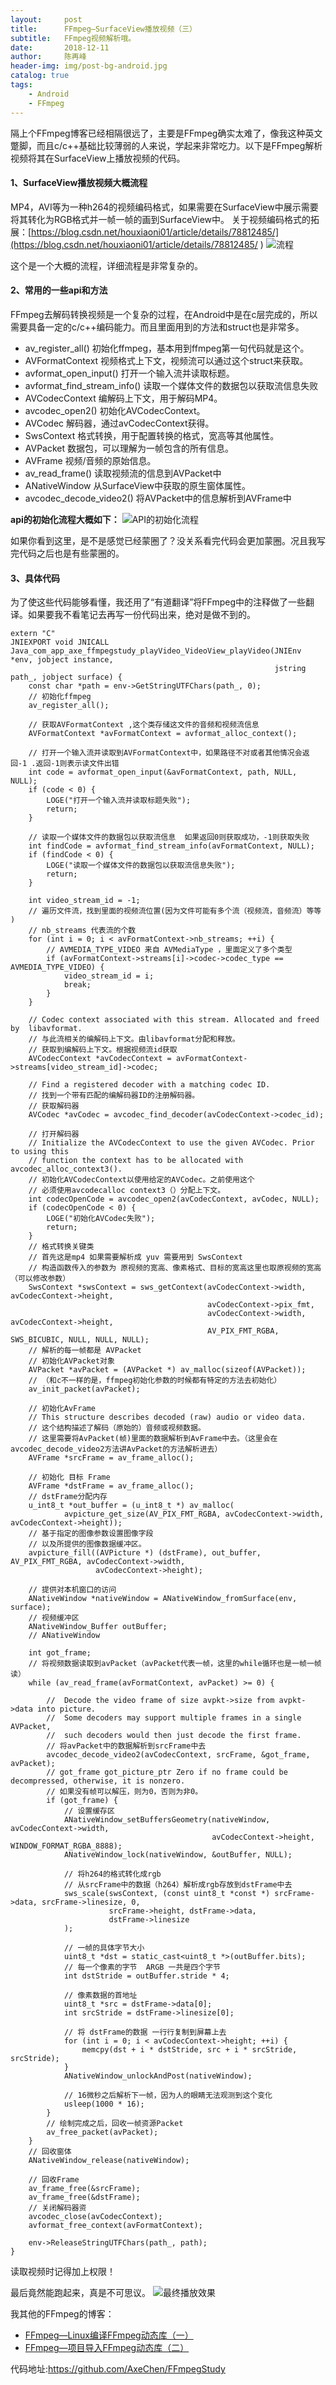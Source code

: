 ```yaml
---
layout:     post
title:      FFmpeg—SurfaceView播放视频（三）
subtitle:   FFmpeg视频解析哦。
date:       2018-12-11
author:     陈再峰
header-img: img/post-bg-android.jpg
catalog: true
tags:
    - Android
    - FFmpeg
---
```


隔上个FFmpeg博客已经相隔很远了，主要是FFmpeg确实太难了，像我这种英文蹩脚，而且c/c++基础比较薄弱的人来说，学起来非常吃力。以下是FFmpeg解析视频将其在SurfaceView上播放视频的代码。

#### 1、SurfaceView播放视频大概流程
MP4，AVI等为一种h264的视频编码格式，如果需要在SurfaceView中展示需要将其转化为RGB格式并一帧一帧的画到SurfaceView中。
关于视频编码格式的拓展：[https://blog.csdn.net/houxiaoni01/article/details/78812485/](https://blog.csdn.net/houxiaoni01/article/details/78812485/
)
![流程](https://upload-images.jianshu.io/upload_images/1930161-0614c0186a23312d.png?imageMogr2/auto-orient/strip%7CimageView2/2/w/1240)

这个是一个大概的流程，详细流程是非常复杂的。

#### 2、常用的一些api和方法
FFmpeg去解码转换视频是一个复杂的过程，在Android中是在c层完成的，所以需要具备一定的c/c++编码能力。而且里面用到的方法和struct也是非常多。
* av_register_all() 初始化ffmpeg，基本用到ffmpeg第一句代码就是这个。
* AVFormatContext 视频格式上下文，视频流可以通过这个struct来获取。
* avformat_open_input() 打开一个输入流并读取标题。
* avformat_find_stream_info() 读取一个媒体文件的数据包以获取流信息失败
* AVCodecContext 编解码上下文，用于解码MP4。
* avcodec_open2() 初始化AVCodecContext。
* AVCodec 解码器，通过avCodecContext获得。
* SwsContext 格式转换，用于配置转换的格式，宽高等其他属性。
* AVPacket 数据包，可以理解为一帧包含的所有信息。
* AVFrame 视频/音频的原始信息。
* av_read_frame() 读取视频流的信息到AVPacket中
* ANativeWindow 从SurfaceView中获取的原生窗体属性。
* avcodec_decode_video2() 将AVPacket中的信息解析到AVFrame中

**api的初始化流程大概如下：**
![API的初始化流程](https://upload-images.jianshu.io/upload_images/1930161-9749d12089cc608a.png?imageMogr2/auto-orient/strip%7CimageView2/2/w/1240)

如果你看到这里，是不是感觉已经蒙圈了？没关系看完代码会更加蒙圈。况且我写完代码之后也是有些蒙圈的。

#### 3、具体代码
为了使这些代码能够看懂，我还用了“有道翻译”将FFmpeg中的注释做了一些翻译。如果要我不看笔记去再写一份代码出来，绝对是做不到的。
```
extern "C"
JNIEXPORT void JNICALL
Java_com_app_axe_ffmpegstudy_playVideo_VideoView_playVideo(JNIEnv *env, jobject instance,
                                                           jstring path_, jobject surface) {
    const char *path = env->GetStringUTFChars(path_, 0);
    // 初始化ffmpeg
    av_register_all();

    // 获取AVFormatContext ,这个类存储这文件的音频和视频流信息
    AVFormatContext *avFormatContext = avformat_alloc_context();

    // 打开一个输入流并读取到AVFormatContext中，如果路径不对或者其他情况会返回-1 .返回-1则表示读文件出错
    int code = avformat_open_input(&avFormatContext, path, NULL, NULL);
    if (code < 0) {
        LOGE("打开一个输入流并读取标题失败");
        return;
    }

    // 读取一个媒体文件的数据包以获取流信息  如果返回0则获取成功，-1则获取失败
    int findCode = avformat_find_stream_info(avFormatContext, NULL);
    if (findCode < 0) {
        LOGE("读取一个媒体文件的数据包以获取流信息失败");
        return;
    }

    int video_stream_id = -1;
    // 遍历文件流，找到里面的视频流位置(因为文件可能有多个流（视频流，音频流）等等 )
    // nb_streams 代表流的个数
    for (int i = 0; i < avFormatContext->nb_streams; ++i) {
        // AVMEDIA_TYPE_VIDEO 来自 AVMediaType ，里面定义了多个类型
        if (avFormatContext->streams[i]->codec->codec_type == AVMEDIA_TYPE_VIDEO) {
            video_stream_id = i;
            break;
        }
    }

    // Codec context associated with this stream. Allocated and freed by  libavformat.
    // 与此流相关的编解码上下文。由libavformat分配和释放。
    // 获取到编解码上下文。根据视频流id获取
    AVCodecContext *avCodecContext = avFormatContext->streams[video_stream_id]->codec;

    // Find a registered decoder with a matching codec ID.
    // 找到一个带有匹配的编解码器ID的注册解码器。
    // 获取解码器
    AVCodec *avCodec = avcodec_find_decoder(avCodecContext->codec_id);

    // 打开解码器
    // Initialize the AVCodecContext to use the given AVCodec. Prior to using this
    // function the context has to be allocated with avcodec_alloc_context3().
    // 初始化AVCodecContext以使用给定的AVCodec。之前使用这个
    // 必须使用avcodecalloc context3（）分配上下文。
    int codecOpenCode = avcodec_open2(avCodecContext, avCodec, NULL);
    if (codecOpenCode < 0) {
        LOGE("初始化AVCodec失败");
        return;
    }
    // 格式转换关键类
    // 首先这是mp4 如果需要解析成 yuv 需要用到 SwsContext
    // 构造函数传入的参数为 原视频的宽高、像素格式、目标的宽高这里也取原视频的宽高（可以修改参数）
    SwsContext *swsContext = sws_getContext(avCodecContext->width, avCodecContext->height,
                                            avCodecContext->pix_fmt,
                                            avCodecContext->width, avCodecContext->height,
                                            AV_PIX_FMT_RGBA, SWS_BICUBIC, NULL, NULL, NULL);
    // 解析的每一帧都是 AVPacket
    // 初始化AVPacket对象
    AVPacket *avPacket = (AVPacket *) av_malloc(sizeof(AVPacket));
    // （和c不一样的是，ffmpeg初始化参数的时候都有特定的方法去初始化）
    av_init_packet(avPacket);

    // 初始化AvFrame
    // This structure describes decoded (raw) audio or video data.
    // 这个结构描述了解码（原始的）音频或视频数据。
    // 这里需要将AvPacket(帧)里面的数据解析到AvFrame中去。（这里会在avcodec_decode_video2方法讲AvPacket的方法解析进去）
    AVFrame *srcFrame = av_frame_alloc();

    // 初始化 目标 Frame
    AVFrame *dstFrame = av_frame_alloc();
    // dstFrame分配内存
    u_int8_t *out_buffer = (u_int8_t *) av_malloc(
            avpicture_get_size(AV_PIX_FMT_RGBA, avCodecContext->width, avCodecContext->height));
    // 基于指定的图像参数设置图像字段
    // 以及所提供的图像数据缓冲区。
    avpicture_fill((AVPicture *) (dstFrame), out_buffer, AV_PIX_FMT_RGBA, avCodecContext->width,
                   avCodecContext->height);

    // 提供对本机窗口的访问
    ANativeWindow *nativeWindow = ANativeWindow_fromSurface(env, surface);
    // 视频缓冲区
    ANativeWindow_Buffer outBuffer;
    // ANativeWindow

    int got_frame;
    // 将视频数据读取到avPacket（avPacket代表一帧，这里的while循环也是一帧一帧读）
    while (av_read_frame(avFormatContext, avPacket) >= 0) {

        //  Decode the video frame of size avpkt->size from avpkt->data into picture.
        //  Some decoders may support multiple frames in a single AVPacket,
        //  such decoders would then just decode the first frame.
        // 将avPacket中的数据解析到srcFrame中去
        avcodec_decode_video2(avCodecContext, srcFrame, &got_frame, avPacket);
        // got_frame got_picture_ptr Zero if no frame could be decompressed, otherwise, it is nonzero.
        // 如果没有帧可以解压，则为0，否则为非0。
        if (got_frame) {
            // 设置缓存区
            ANativeWindow_setBuffersGeometry(nativeWindow, avCodecContext->width,
                                             avCodecContext->height, WINDOW_FORMAT_RGBA_8888);
            ANativeWindow_lock(nativeWindow, &outBuffer, NULL);

            // 将h264的格式转化成rgb
            // 从srcFrame中的数据（h264）解析成rgb存放到dstFrame中去
            sws_scale(swsContext, (const uint8_t *const *) srcFrame->data, srcFrame->linesize, 0,
                      srcFrame->height, dstFrame->data,
                      dstFrame->linesize
            );

            // 一帧的具体字节大小
            uint8_t *dst = static_cast<uint8_t *>(outBuffer.bits);
            // 每一个像素的字节  ARGB 一共是四个字节
            int dstStride = outBuffer.stride * 4;

            // 像素数据的首地址
            uint8_t *src = dstFrame->data[0];
            int srcStride = dstFrame->linesize[0];

            // 将 dstFrame的数据 一行行复制到屏幕上去
            for (int i = 0; i < avCodecContext->height; ++i) {
                memcpy(dst + i * dstStride, src + i * srcStride, srcStride);
            }
            ANativeWindow_unlockAndPost(nativeWindow);

            // 16微秒之后解析下一帧，因为人的眼睛无法观测到这个变化
            usleep(1000 * 16);
        }
        // 绘制完成之后，回收一帧资源Packet
        av_free_packet(avPacket);
    }
    // 回收窗体
    ANativeWindow_release(nativeWindow);

    // 回收Frame
    av_frame_free(&srcFrame);
    av_frame_free(&dstFrame);
    // 关闭解码器资
    avcodec_close(avCodecContext);
    avformat_free_context(avFormatContext);

    env->ReleaseStringUTFChars(path_, path);
}
```
读取视频时记得加上权限！

最后竟然能跑起来，真是不可思议。
![最终播放效果](https://upload-images.jianshu.io/upload_images/1930161-418c0ff53973f3fa.png?imageMogr2/auto-orient/strip%7CimageView2/2/w/1240)

我其他的FFmpeg的博客：
* [FFmpeg—Linux编译FFmpeg动态库（一）](https://www.jianshu.com/p/e4b862e6fd7e)   
* [FFmpeg—项目导入FFmpeg动态库（二）](https://www.jianshu.com/p/2432cd236ffe)

代码地址:https://github.com/AxeChen/FFmpegStudy
 














